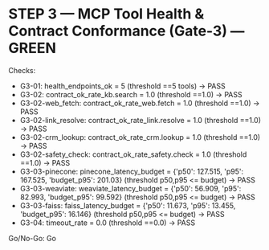 # STEP 3 — MCP Tool Health & Contract Conformance (Gate‑3) — GREEN

Checks:
- G3-01: health_endpoints_ok = 5 (threshold ==5 tools) -> PASS
- G3-02: contract_ok_rate_kb.search = 1.0 (threshold ==1.0) -> PASS
- G3-02-web_fetch: contract_ok_rate_web.fetch = 1.0 (threshold ==1.0) -> PASS
- G3-02-link_resolve: contract_ok_rate_link.resolve = 1.0 (threshold ==1.0) -> PASS
- G3-02-crm_lookup: contract_ok_rate_crm.lookup = 1.0 (threshold ==1.0) -> PASS
- G3-02-safety_check: contract_ok_rate_safety.check = 1.0 (threshold ==1.0) -> PASS
- G3-03-pinecone: pinecone_latency_budget = {'p50': 127.515, 'p95': 167.525, 'budget_p95': 201.03} (threshold p50,p95 <= budget) -> PASS
- G3-03-weaviate: weaviate_latency_budget = {'p50': 56.909, 'p95': 82.993, 'budget_p95': 99.592} (threshold p50,p95 <= budget) -> PASS
- G3-03-faiss: faiss_latency_budget = {'p50': 11.673, 'p95': 13.455, 'budget_p95': 16.146} (threshold p50,p95 <= budget) -> PASS
- G3-04: timeout_rate = 0.0 (threshold ==0.0) -> PASS

Go/No-Go: Go
